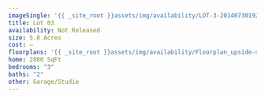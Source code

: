 ```yaml
---
imageSingle: '{{ _site_root }}assets/img/availability/LOT-3-20140730192739.png'
title: Lot 03
availability: Not Released
size: 5.8 Acres
cost: —
floorplans: '{{ _site_root }}assets/img/availability/Floorplan_upside-down-20140801130813.jpg'
home: 2800 SqFt
bedrooms: "3"
baths: "2"
other: Garage/Studio
---
```

